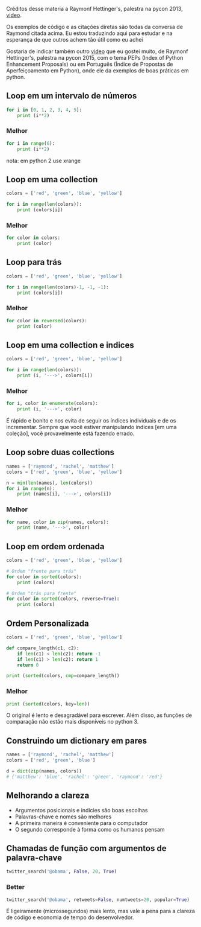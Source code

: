 
Créditos desse materia a Raymonf Hettinger's, palestra na pycon 2013,  [video](http://www.youtube.com/watch?feature=player_embedded&v=OSGv2VnC0go). 

Os exemplos de código e as citações diretas são todas da conversa de Raymond citada acima.
Eu estou traduzindo aqui para estudar e na esperança de que outros achem tão útil como eu achei

Gostaria de indicar também outro [video](https://www.youtube.com/watch?v=wf-BqAjZb8M) que eu gostei muito, de Raymonf Hettinger's, palestra na pycon 2015, com o tema PEPs (Index of Python Enhancement Proposals) ou em Portuguẽs (Índice de Propostas de Aperfeiçoamento em Python), onde ele da exemplos de boas práticas em python.


## Loop em um intervalo de números

```python
for i in [0, 1, 2, 3, 4, 5]:
    print (i**2)
 ```
### Melhor
```python
for i in range(6):
    print (i**2)
```
nota: em python 2 use xrange

## Loop em uma collection

```python
colors = ['red', 'green', 'blue', 'yellow']

for i in range(len(colors)):
    print (colors[i])
```

### Melhor

```python
for color in colors:
    print (color)
```
## Loop para trás

```python
colors = ['red', 'green', 'blue', 'yellow']

for i in range(len(colors)-1, -1, -1):
    print (colors[i])
```

### Melhor

```python
for color in reversed(colors):
    print (color)
```  
## Loop em uma collection e indices

```python
colors = ['red', 'green', 'blue', 'yellow']

for i in range(len(colors)):
    print (i, '--->', colors[i])
```

### Melhor

```python
for i, color in enumerate(colors):
    print (i, '--->', color)
```
É rápido e bonito e nos evita de seguir os índices individuais e de os incrementar.
Sempre que você estiver manipulando índices [em uma coleção], você provavelmente está fazendo errado.
 
## Loop sobre duas collections

```python
names = ['raymond', 'rachel', 'matthew']
colors = ['red', 'green', 'blue', 'yellow']

n = min(len(names), len(colors))
for i in range(n):
    print (names[i], '--->', colors[i])
```
### Melhor

```python
for name, color in zip(names, colors):
    print (name, '--->', color)
```

## Loop em ordem ordenada

```python
colors = ['red', 'green', 'blue', 'yellow']

# Ordem "frente para trás"
for color in sorted(colors):
    print (colors)

# Ordem "trás para frente"
for color in sorted(colors, reverse=True):
    print (colors)
```
## Ordem Personalizada

```python
colors = ['red', 'green', 'blue', 'yellow']

def compare_length(c1, c2):
    if len(c1) < len(c2): return -1
    if len(c1) > len(c2): return 1
    return 0

print (sorted(colors, cmp=compare_length))
```

### Melhor

```python
print (sorted(colors, key=len))
```

O original é lento e desagradável para escrever. Além disso, as funções de comparação não estão mais disponíveis no python 3.


## Construindo um dictionary em pares

```python
names = ['raymond', 'rachel', 'matthew']
colors = ['red', 'green', 'blue']

d = dict(zip(names, colors))
# {'matthew': 'blue', 'rachel': 'green', 'raymond': 'red'}
```

## Melhorando a clareza
 * Argumentos posicionais e indicies são boas escolhas
 * Palavras-chave e nomes são melhores
 * A primeira maneira é conveniente para o computador
 * O segundo corresponde à forma como os humanos pensam

## Chamadas de função com argumentos de palavra-chave

```python
twitter_search('@obama', False, 20, True)
```

### Better

```python
twitter_search('@obama', retweets=False, numtweets=20, popular=True)
```
É ligeiramente (microssegundos) mais lento, mas vale a pena para a clareza de código e economia de tempo do desenvolvedor.


